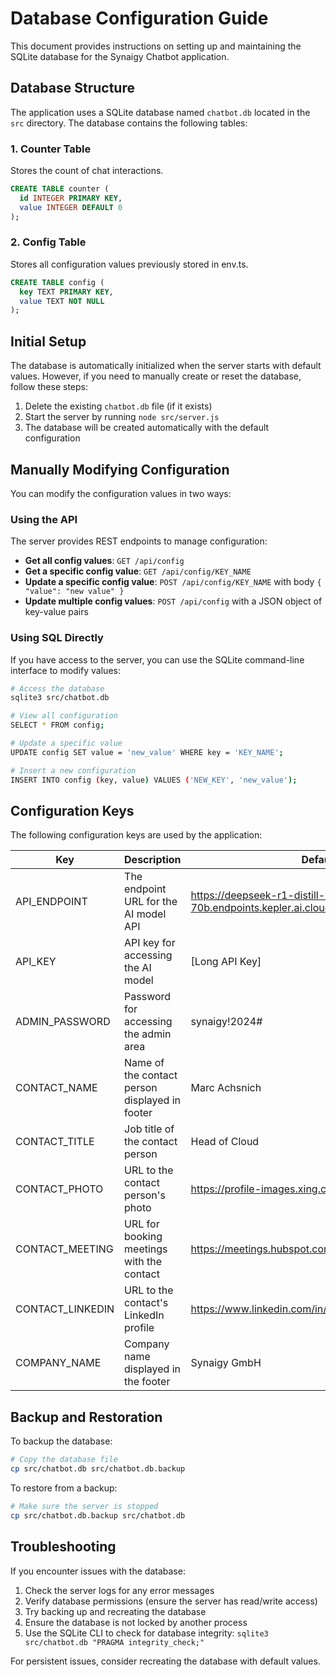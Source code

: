 
# Database Configuration Guide

This document provides instructions on setting up and maintaining the SQLite database for the Synaigy Chatbot application.

## Database Structure

The application uses a SQLite database named `chatbot.db` located in the `src` directory. The database contains the following tables:

### 1. Counter Table

Stores the count of chat interactions.

```sql
CREATE TABLE counter (
  id INTEGER PRIMARY KEY,
  value INTEGER DEFAULT 0
);
```

### 2. Config Table

Stores all configuration values previously stored in env.ts.

```sql
CREATE TABLE config (
  key TEXT PRIMARY KEY,
  value TEXT NOT NULL
);
```

## Initial Setup

The database is automatically initialized when the server starts with default values. However, if you need to manually create or reset the database, follow these steps:

1. Delete the existing `chatbot.db` file (if it exists)
2. Start the server by running `node src/server.js`
3. The database will be created automatically with the default configuration

## Manually Modifying Configuration

You can modify the configuration values in two ways:

### Using the API

The server provides REST endpoints to manage configuration:

- **Get all config values**: `GET /api/config`
- **Get a specific config value**: `GET /api/config/KEY_NAME`
- **Update a specific config value**: `POST /api/config/KEY_NAME` with body `{ "value": "new value" }`
- **Update multiple config values**: `POST /api/config` with a JSON object of key-value pairs

### Using SQL Directly

If you have access to the server, you can use the SQLite command-line interface to modify values:

```bash
# Access the database
sqlite3 src/chatbot.db

# View all configuration
SELECT * FROM config;

# Update a specific value
UPDATE config SET value = 'new_value' WHERE key = 'KEY_NAME';

# Insert a new configuration
INSERT INTO config (key, value) VALUES ('NEW_KEY', 'new_value');
```

## Configuration Keys

The following configuration keys are used by the application:

| Key | Description | Default Value |
|-----|-------------|---------------|
| API_ENDPOINT | The endpoint URL for the AI model API | https://deepseek-r1-distill-llama-70b.endpoints.kepler.ai.cloud.ovh.net/api/openai_compat/v1 |
| API_KEY | API key for accessing the AI model | [Long API Key] |
| ADMIN_PASSWORD | Password for accessing the admin area | synaigy!2024# |
| CONTACT_NAME | Name of the contact person displayed in footer | Marc Achsnich |
| CONTACT_TITLE | Job title of the contact person | Head of Cloud |
| CONTACT_PHOTO | URL to the contact person's photo | https://profile-images.xing.com/... |
| CONTACT_MEETING | URL for booking meetings with the contact | https://meetings.hubspot.com/... |
| CONTACT_LINKEDIN | URL to the contact's LinkedIn profile | https://www.linkedin.com/in/achsnich/ |
| COMPANY_NAME | Company name displayed in the footer | Synaigy GmbH |

## Backup and Restoration

To backup the database:

```bash
# Copy the database file
cp src/chatbot.db src/chatbot.db.backup
```

To restore from a backup:

```bash
# Make sure the server is stopped
cp src/chatbot.db.backup src/chatbot.db
```

## Troubleshooting

If you encounter issues with the database:

1. Check the server logs for any error messages
2. Verify database permissions (ensure the server has read/write access)
3. Try backing up and recreating the database
4. Ensure the database is not locked by another process
5. Use the SQLite CLI to check for database integrity: `sqlite3 src/chatbot.db "PRAGMA integrity_check;"`

For persistent issues, consider recreating the database with default values.
